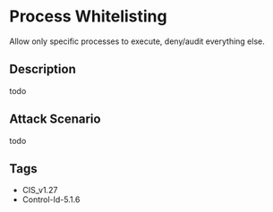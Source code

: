 # Process Whitelisting
Allow only specific processes to execute, deny/audit everything else.

## Description
todo

## Attack Scenario
todo

## Tags
- CIS_v1.27
- Control-Id-5.1.6







